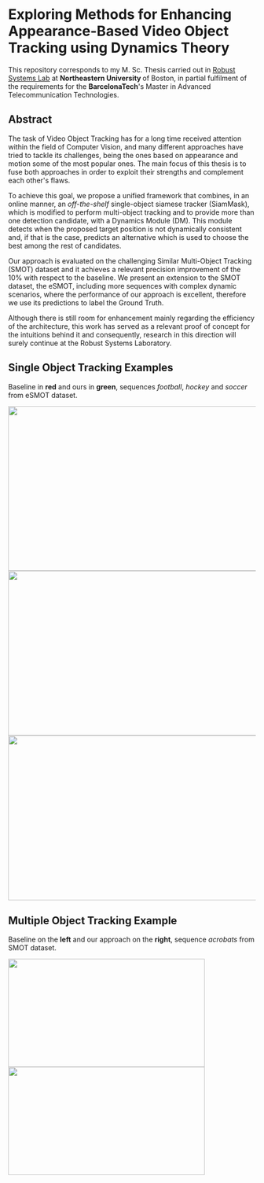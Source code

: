 # Exploring Methods for Enhancing Appearance-Based Video Object Tracking using Dynamics Theory

This repository corresponds to my M. Sc. Thesis carried out in <a href="http://robustsystems.coe.neu.edu/">Robust Systems Lab</a> at <b>Northeastern University </b> of Boston, in partial fulfilment of the requirements for the <b>BarcelonaTech</b>'s Master in Advanced Telecommunication Technologies.

## Abstract 
The task of Video Object Tracking has for a long time received attention within the field of Computer Vision, and many different approaches have tried to tackle its challenges, being the ones based on appearance and motion some of the most popular ones. The main focus of this thesis is to fuse both approaches in order to exploit their strengths and complement each other's flaws.

To achieve this goal, we propose a unified framework that combines, in an online manner, an <i>off-the-shelf</i> single-object siamese tracker (SiamMask), which is modified to perform multi-object tracking and to provide more than one detection candidate, with a Dynamics Module (DM). This module detects when the proposed target position is not dynamically consistent and, if that is the case, predicts an alternative which is used to choose the best among the rest of candidates.

Our approach is evaluated on the challenging Similar Multi-Object Tracking (SMOT) dataset and it achieves a relevant precision improvement of the 10% with respect to the baseline. We present an extension to the SMOT dataset, the eSMOT, including more sequences with complex dynamic scenarios, where the performance of our approach is excellent, therefore we use its predictions to label the Ground Truth. 

Although there is still room for enhancement mainly regarding the efficiency of the architecture, this work has served as a relevant proof of concept for the intuitions behind it and consequently, research in this direction will surely continue at the Robust Systems Laboratory.

## Single Object Tracking Examples
Baseline in <b>red</b> and ours in <b>green</b>, sequences <i>football</i>, <i>hockey</i> and <i>soccer</i> from eSMOT dataset.

<img src="/figures/gifs/football_both.gif" width="600" height="335"/>
<img src="/figures/gifs/hockey_both.gif" width="600" height="335"/>
<img src="/figures/gifs/soccer_both.gif" width="600" height="335"/>

## Multiple Object Tracking Example
Baseline on the <b>left</b> and our approach on the  <b>right</b>, sequence  <i>acrobats</i> from SMOT dataset.

<img src="/figures/gifs/acrobats_siam.gif" width="400" height="220"/> <img src="/figures/gifs/acrobats_ours.gif" width="400" height="220"/>
